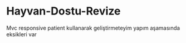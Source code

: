 # Hayvan-Dostu-Revize
Mvc responsive patient kullanarak geliştirmeteyim yapım aşamasında eksikleri var

